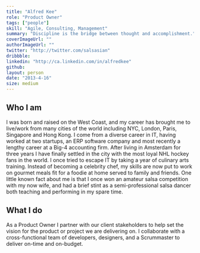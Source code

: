 ```yaml
---
title: "Alfred Kee"
role: "Product Owner"
tags: ["people"]
skill: "Agile, Consulting, Management"
summary: "Discipline is the bridge between thought and accomplishment."
coverImageUrl: ""
authorImageUrl: ""
twitter: "http://twitter.com/salsasian"
dribbble:
linkedin: "http://ca.linkedin.com/in/alfredkee"
github:
layout: person
date: "2013-4-16"
size: medium
---
```


## Who I am

I was born and raised on the West Coast, and my career has brought me to live/work from many cities of the world including NYC, London, Paris, Singapore and Hong Kong. I come from a diverse career in IT, having worked at two startups, an ERP software company and most recently a lengthy career at a Big-4 accounting firm. After living in Amsterdam for three years I have finally settled in the city with the most loyal NHL hockey fans in the world.  I once tried to escape IT by taking a year of culinary arts training.  Instead of becoming a celebrity chef, my skills are now put to work on gourmet meals fit for a foodie at home served to family and friends.  One little known fact about me is that I once won an amateur salsa competition with my now wife, and had a brief stint as a semi-professional salsa dancer both teaching and performing in my spare time.

## What I do

As a Product Owner I partner with our client stakeholders to help set the vision for the product or project we are delivering on. I collaborate with a cross-functional team of developers, designers, and a Scrummaster to deliver on-time and on-budget.
